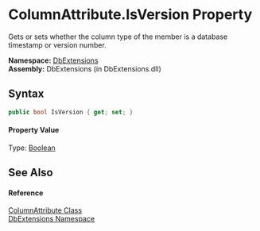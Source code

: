 ColumnAttribute.IsVersion Property
==================================
Gets or sets whether the column type of the member is a database timestamp or version number.

**Namespace:** [DbExtensions][1]  
**Assembly:** DbExtensions (in DbExtensions.dll)

Syntax
------

```csharp
public bool IsVersion { get; set; }
```

#### Property Value
Type: [Boolean][2]

See Also
--------

#### Reference
[ColumnAttribute Class][3]  
[DbExtensions Namespace][1]  

[1]: ../README.md
[2]: http://msdn.microsoft.com/en-us/library/a28wyd50
[3]: README.md